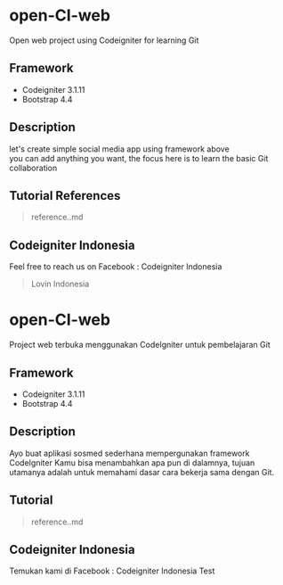# open-CI-web
Open web project using Codeigniter for learning Git

## Framework
* Codeigniter 3.1.11
* Bootstrap 4.4

## Description
let's create simple social media app using framework above\
you can add anything you want, the focus here is to learn the basic Git collaboration

## Tutorial References
> reference..md

## Codeigniter Indonesia
Feel free to reach us on Facebook : Codeigniter Indonesia

> Lovin Indonesia

# open-CI-web
Project web terbuka menggunakan CodeIgniter untuk pembelajaran Git

## Framework
* Codeigniter 3.1.11
* Bootstrap 4.4

## Description
Ayo buat aplikasi sosmed sederhana mempergunakan framework CodeIgniter
Kamu bisa menambahkan apa pun di dalamnya, tujuan utamanya adalah untuk memahami dasar cara bekerja sama dengan Git.

## Tutorial
> reference..md

## Codeigniter Indonesia
Temukan kami di Facebook : Codeigniter Indonesia
Test
